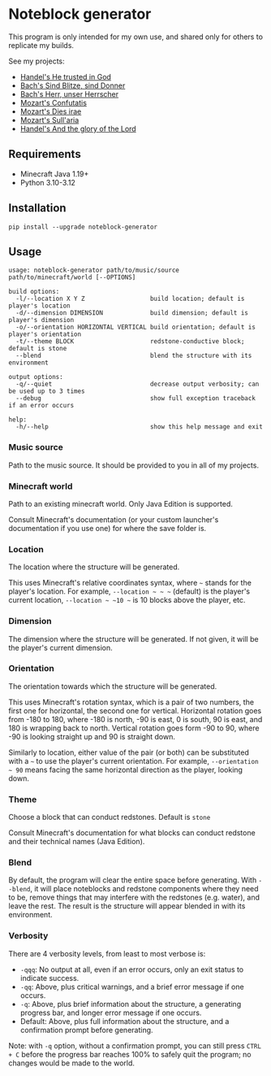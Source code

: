 # Noteblock generator

This program is only intended for my own use, and shared only for others to replicate my builds.

See my projects:

* [Handel's He trusted in God](https://github.com/FelixFourcolor/He-trusted-in-God)
* [Bach's Sind Blitze, sind Donner](https://github.com/FelixFourcolor/Sind-Blitze-sind-Donner)
* [Bach's Herr, unser Herrscher](https://github.com/FelixFourcolor/Herr-unser-Herrscher)
* [Mozart's Confutatis](https://github.com/FelixFourcolor/Confutatis)
* [Mozart's Dies irae](https://github.com/FelixFourcolor/Dies-irae)
* [Mozart's Sull'aria](https://github.com/FelixFourcolor/Canzonetta-sull-aria)
* [Handel's And the glory of the Lord](https://github.com/FelixFourcolor/And-the-glory-of-the-Lord)

## Requirements

* Minecraft Java 1.19+
* Python 3.10-3.12

## Installation

```pip install --upgrade noteblock-generator```

## Usage

```text
usage: noteblock-generator path/to/music/source path/to/minecraft/world [--OPTIONS]

build options:
  -l/--location X Y Z                  build location; default is player's location
  -d/--dimension DIMENSION             build dimension; default is player's dimension
  -o/--orientation HORIZONTAL VERTICAL build orientation; default is player's orientation
  -t/--theme BLOCK                     redstone-conductive block; default is stone
  --blend                              blend the structure with its environment

output options:
  -q/--quiet                           decrease output verbosity; can be used up to 3 times
  --debug                              show full exception traceback if an error occurs

help:
  -h/--help                            show this help message and exit
```

### Music source

Path to the music source. It should be provided to you in all of my projects.

### Minecraft world

Path to an existing minecraft world. Only Java Edition is supported.

Consult Minecraft's documentation (or your custom launcher's documentation if you use one) for where the save folder is.

### Location

The location where the structure will be generated.

This uses Minecraft's relative coordinates syntax, where `~` stands for the player's location. For example, `--location ~ ~ ~` (default) is the player's current location, `--location ~ ~10 ~` is 10 blocks above the player, etc.

### Dimension

The dimension where the structure will be generated. If not given, it will be the player's current dimension.

### Orientation

The orientation towards which the structure will be generated.

This uses Minecraft's rotation syntax, which is a pair of two numbers, the first one for horizontal, the second one for vertical. Horizontal rotation goes from -180 to 180, where -180 is north, -90 is east, 0 is south, 90 is east, and 180 is wrapping back to north. Vertical rotation goes form -90 to 90, where -90 is looking straight up and 90 is straight down.

Similarly to location, either value of the pair (or both) can be substituted with a `~` to use the player's current orientation. For example, `--orientation ~ 90` means facing the same horizontal direction as the player, looking down.

### Theme

Choose a block that can conduct redstones. Default is `stone`

Consult Minecraft's documentation for what blocks can conduct redstone and their technical names (Java Edition).

### Blend

By default, the program will clear the entire space before generating. With `--blend`, it will place noteblocks and redstone components where they need to be, remove things that may interfere with the redstones (e.g. water), and leave the rest. The result is the structure will appear blended in with its environment.

### Verbosity

There are 4 verbosity levels, from least to most verbose is:

* `-qqq`: No output at all, even if an error occurs, only an exit status to indicate success.
* `-qq`: Above, plus critical warnings, and a brief error message if one occurs.
* `-q`: Above, plus brief information about the structure, a generating progress bar, and longer error message if one occurs.
* Default: Above, plus full information about the structure, and a confirmation prompt before generating.

Note: with `-q` option, without a confirmation prompt, you can still press `CTRL + C` before the progress bar reaches 100% to safely quit the program; no changes would be made to the world.
